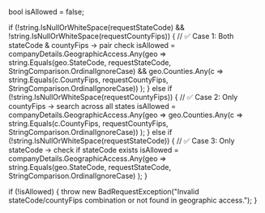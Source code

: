 bool isAllowed = false;

if (!string.IsNullOrWhiteSpace(requestStateCode) && !string.IsNullOrWhiteSpace(requestCountyFips))
{
    // ✅ Case 1: Both stateCode & countyFips → pair check
    isAllowed = companyDetails.GeographicAccess.Any(geo =>
        string.Equals(geo.StateCode, requestStateCode, StringComparison.OrdinalIgnoreCase) &&
        geo.Counties.Any(c => string.Equals(c.CountyFips, requestCountyFips, StringComparison.OrdinalIgnoreCase))
    );
}
else if (!string.IsNullOrWhiteSpace(requestCountyFips))
{
    // ✅ Case 2: Only countyFips → search across all states
    isAllowed = companyDetails.GeographicAccess.Any(geo =>
        geo.Counties.Any(c => string.Equals(c.CountyFips, requestCountyFips, StringComparison.OrdinalIgnoreCase))
    );
}
else if (!string.IsNullOrWhiteSpace(requestStateCode))
{
    // ✅ Case 3: Only stateCode → check if stateCode exists
    isAllowed = companyDetails.GeographicAccess.Any(geo =>
        string.Equals(geo.StateCode, requestStateCode, StringComparison.OrdinalIgnoreCase)
    );
}

if (!isAllowed)
{
    throw new BadRequestException("Invalid stateCode/countyFips combination or not found in geographic access.");
}
